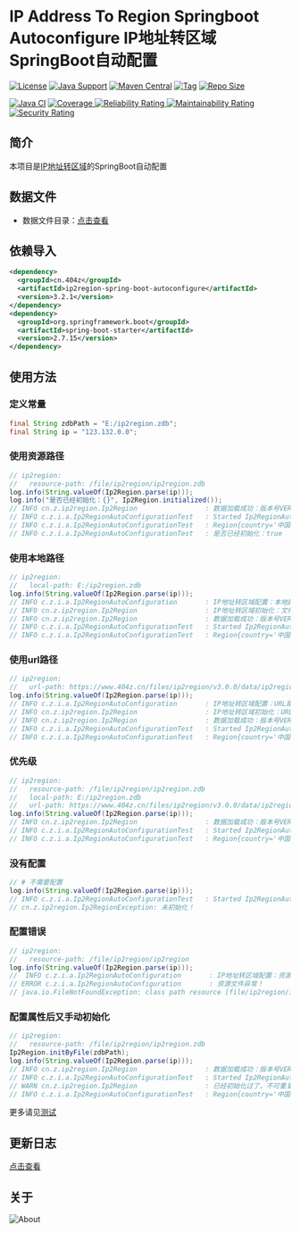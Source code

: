 # IP Address To Region Springboot Autoconfigure IP地址转区域SpringBoot自动配置

[![License](https://img.shields.io/github/license/ALI1416/ip2region-spring-boot-autoconfigure?label=License)](https://www.apache.org/licenses/LICENSE-2.0.txt)
[![Java Support](https://img.shields.io/badge/Java-8+-green)](https://openjdk.org/)
[![Maven Central](https://img.shields.io/maven-central/v/cn.404z/ip2region-spring-boot-autoconfigure?label=Maven%20Central)](https://mvnrepository.com/artifact/cn.404z/ip2region-spring-boot-autoconfigure)
[![Tag](https://img.shields.io/github/v/tag/ALI1416/ip2region-spring-boot-autoconfigure?label=Tag)](https://github.com/ALI1416/ip2region-spring-boot-autoconfigure/tags)
[![Repo Size](https://img.shields.io/github/repo-size/ALI1416/ip2region-spring-boot-autoconfigure?label=Repo%20Size&color=success)](https://github.com/ALI1416/ip2region-spring-boot-autoconfigure/archive/refs/heads/master.zdb)

[![Java CI](https://github.com/ALI1416/ip2region-spring-boot-autoconfigure/actions/workflows/ci.yml/badge.svg)](https://github.com/ALI1416/ip2region-spring-boot-autoconfigure/actions/workflows/ci.yml)
[![Coverage](https://sonarcloud.io/api/project_badges/measure?project=ALI1416_ip2region-spring-boot-autoconfigure&metric=coverage)
![Reliability Rating](https://sonarcloud.io/api/project_badges/measure?project=ALI1416_ip2region-spring-boot-autoconfigure&metric=reliability_rating)
![Maintainability Rating](https://sonarcloud.io/api/project_badges/measure?project=ALI1416_ip2region-spring-boot-autoconfigure&metric=sqale_rating)
![Security Rating](https://sonarcloud.io/api/project_badges/measure?project=ALI1416_ip2region-spring-boot-autoconfigure&metric=security_rating)](https://sonarcloud.io/summary/new_code?id=ALI1416_ip2region-spring-boot-autoconfigure)

## 简介

本项目是[IP地址转区域](https://github.com/ALI1416/ip2region)的SpringBoot自动配置

## 数据文件

- 数据文件目录：[点击查看](https://github.com/ALI1416/ip2region/tree/master/data)

## 依赖导入

```xml
<dependency>
  <groupId>cn.404z</groupId>
  <artifactId>ip2region-spring-boot-autoconfigure</artifactId>
  <version>3.2.1</version>
</dependency>
<dependency>
  <groupId>org.springframework.boot</groupId>
  <artifactId>spring-boot-starter</artifactId>
  <version>2.7.15</version>
</dependency>
```

## 使用方法

### 定义常量

```java
final String zdbPath = "E:/ip2region.zdb";
final String ip = "123.132.0.0";
```

### 使用资源路径

```java
// ip2region:
//   resource-path: /file/ip2region/ip2region.zdb
log.info(String.valueOf(Ip2Region.parse(ip)));
log.info("是否已经初始化：{}", Ip2Region.initialized());
// INFO cn.z.ip2region.Ip2Region                 : 数据加载成功：版本号VERSION 20221207 ，校验码CRC32 68EDD841
// INFO c.z.i.a.Ip2RegionAutoConfigurationTest   : Started Ip2RegionAutoConfigurationTest in 0.955 seconds (JVM running for 1.859)
// INFO c.z.i.a.Ip2RegionAutoConfigurationTest   : Region{country='中国', province='山东省', city='济宁市', isp='联通'}
// INFO c.z.i.a.Ip2RegionAutoConfigurationTest   : 是否已经初始化：true
```

### 使用本地路径

```java
// ip2region:
//   local-path: E:/ip2region.zdb
log.info(String.valueOf(Ip2Region.parse(ip)));
// INFO c.z.i.a.Ip2RegionAutoConfiguration       : IP地址转区域配置：本地路径LOCAL_PATH E:/ip2region.zdb
// INFO cn.z.ip2region.Ip2Region                 : IP地址转区域初始化：文件路径LOCAL_PATH E:/ip2region.zdb
// INFO cn.z.ip2region.Ip2Region                 : 数据加载成功：版本号VERSION 20221207 ，校验码CRC32 68EDD841
// INFO c.z.i.a.Ip2RegionAutoConfigurationTest   : Started Ip2RegionAutoConfigurationTest in 0.955 seconds (JVM running for 1.859)
// INFO c.z.i.a.Ip2RegionAutoConfigurationTest   : Region{country='中国', province='山东省', city='济宁市', isp='联通'}
```

### 使用url路径

```java
// ip2region:
//   url-path: https://www.404z.cn/files/ip2region/v3.0.0/data/ip2region.zdb
log.info(String.valueOf(Ip2Region.parse(ip)));
// INFO c.z.i.a.Ip2RegionAutoConfiguration       : IP地址转区域配置：URL路径URL_PATH https://www.404z.cn/files/ip2region/v3.0.0/data/ip2region.zdb
// INFO cn.z.ip2region.Ip2Region                 : IP地址转区域初始化：URL路径URL_PATH https://www.404z.cn/files/ip2region/v3.0.0/data/ip2region.zdb
// INFO cn.z.ip2region.Ip2Region                 : 数据加载成功：版本号VERSION 20221207 ，校验码CRC32 68EDD841
// INFO c.z.i.a.Ip2RegionAutoConfigurationTest   : Started Ip2RegionAutoConfigurationTest in 0.955 seconds (JVM running for 1.859)
// INFO c.z.i.a.Ip2RegionAutoConfigurationTest   : Region{country='中国', province='山东省', city='济宁市', isp='联通'}
```

### 优先级

```java
// ip2region:
//   resource-path: /file/ip2region/ip2region.zdb
//   local-path: E:/ip2region.zdb
//   url-path: https://www.404z.cn/files/ip2region/v3.0.0/data/ip2region.zdb
log.info(String.valueOf(Ip2Region.parse(ip)));
// INFO cn.z.ip2region.Ip2Region                 : 数据加载成功：版本号VERSION 20221207 ，校验码CRC32 68EDD841
// INFO c.z.i.a.Ip2RegionAutoConfigurationTest   : Started Ip2RegionAutoConfigurationTest in 0.955 seconds (JVM running for 1.859)
// INFO c.z.i.a.Ip2RegionAutoConfigurationTest   : Region{country='中国', province='山东省', city='济宁市', isp='联通'}
```

### 没有配置

```java
// # 不需要配置
log.info(String.valueOf(Ip2Region.parse(ip)));
// INFO c.z.i.a.Ip2RegionAutoConfigurationTest   : Started Ip2RegionAutoConfigurationTest in 0.955 seconds (JVM running for 1.859)
// cn.z.ip2region.Ip2RegionException: 未初始化！
```

### 配置错误

```java
// ip2region:
//   resource-path: /file/ip2region/ip2region
log.info(String.valueOf(Ip2Region.parse(ip)));
//  INFO c.z.i.a.Ip2RegionAutoConfiguration       : IP地址转区域配置：资源路径RESOURCE_PATH /file/ip2region/ip2region
// ERROR c.z.i.a.Ip2RegionAutoConfiguration       : 资源文件异常！
// java.io.FileNotFoundException: class path resource [file/ip2region/ip2region] cannot be opened because it does not exist
```

### 配置属性后又手动初始化

```java
// ip2region:
//   resource-path: /file/ip2region/ip2region.zdb
Ip2Region.initByFile(zdbPath);
log.info(String.valueOf(Ip2Region.parse(ip)));
// INFO cn.z.ip2region.Ip2Region                 : 数据加载成功：版本号VERSION 20221207 ，校验码CRC32 68EDD841
// INFO c.z.i.a.Ip2RegionAutoConfigurationTest   : Started Ip2RegionAutoConfigurationTest in 0.955 seconds (JVM running for 1.859)
// WARN cn.z.ip2region.Ip2Region                 : 已经初始化过了，不可重复初始化！
// INFO c.z.i.a.Ip2RegionAutoConfigurationTest   : Region{country='中国', province='山东省', city='济宁市', isp='联通'}
```

更多请见[测试](./src/test)

## 更新日志

[点击查看](./CHANGELOG.md)

## 关于

<picture>
  <source media="(prefers-color-scheme: dark)" srcset="https://www.404z.cn/images/about.dark.svg">
  <img alt="About" src="https://www.404z.cn/images/about.light.svg">
</picture>
